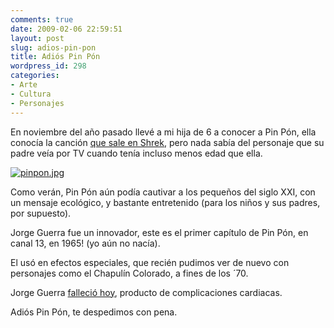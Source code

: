 ```yaml
---
comments: true
date: 2009-02-06 22:59:51
layout: post
slug: adios-pin-pon
title: Adiós Pin Pón
wordpress_id: 298
categories:
- Arte
- Cultura
- Personajes
---
```


En noviembre del año pasado llevé a mi hija de 6 a conocer a Pin Pón, ella conocía la canción [que sale en Shrek](http://www.facebook.com/video/video.php?v=1045093322631), pero nada sabía del personaje que su padre veía por TV cuando tenía incluso menos edad que ella.

[![pinpon.jpg](file:///I:/documentos/blogs/lnds/La%20Naturaleza%20del%20Software%20%20Archivos%20Febrero%202009_files/IMG00036-20081116-1308-thumb-300x225-519.jpg)](http://www.lnds.net/images/IMG00036-20081116-1308.jpg)

Como verán, Pin Pón aún podía cautivar a los pequeños del siglo XXI, con un mensaje ecológico, y bastante entretenido (para los niños y sus padres, por supuesto).

Jorge Guerra fue un innovador, este es el primer capítulo de Pin Pón, en canal 13, en 1965! (yo aún no nacía).

  






  


El usó en efectos especiales, que recién pudimos ver de nuevo con personajes como el Chapulín Colorado, a fines de los ´70.

Jorge Guerra [falleció hoy](http://noticias.123.cl/entel123/html/Tele13/Noticias/Chile/370017.html), producto de complicaciones cardiacas.

Adiós Pin Pón, te despedimos con pena.



